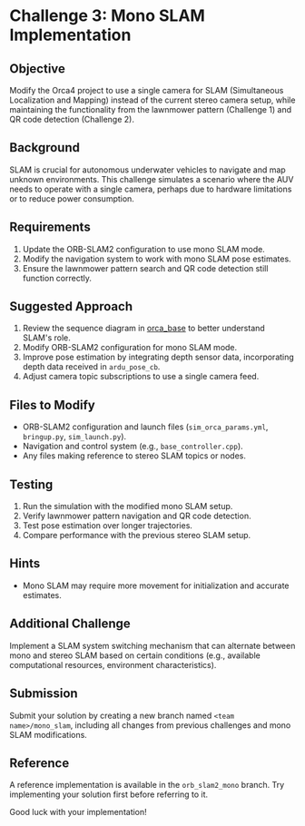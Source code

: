 # Challenge 3: Mono SLAM Implementation

## Objective
Modify the Orca4 project to use a single camera for SLAM (Simultaneous Localization and Mapping) instead of the current stereo camera setup, while maintaining the functionality from the lawnmower pattern (Challenge 1) and QR code detection (Challenge 2).

## Background
SLAM is crucial for autonomous underwater vehicles to navigate and map unknown environments. This challenge simulates a scenario where the AUV needs to operate with a single camera, perhaps due to hardware limitations or to reduce power consumption.

## Requirements
1. Update the ORB-SLAM2 configuration to use mono SLAM mode.
2. Modify the navigation system to work with mono SLAM pose estimates.
3. Ensure the lawnmower pattern search and QR code detection still function correctly.


## Suggested Approach
1. Review the sequence diagram in [orca_base](https://github.com/WHOIGit/orca4/tree/main/orca_base) to better understand SLAM's role.
2. Modify ORB-SLAM2 configuration for mono SLAM mode.
3. Improve pose estimation by integrating depth sensor data, incorporating depth data received in `ardu_pose_cb`.
4. Adjust camera topic subscriptions to use a single camera feed.


## Files to Modify
- ORB-SLAM2 configuration and launch files (`sim_orca_params.yml`, `bringup.py`, `sim_launch.py`).
- Navigation and control system (e.g., `base_controller.cpp`).
- Any files making reference to stereo SLAM topics or nodes.

## Testing
1. Run the simulation with the modified mono SLAM setup.
2. Verify lawnmower pattern navigation and QR code detection.
3. Test pose estimation over longer trajectories.
4. Compare performance with the previous stereo SLAM setup.

## Hints
- Mono SLAM may require more movement for initialization and accurate estimates.

## Additional Challenge
Implement a SLAM system switching mechanism that can alternate between mono and stereo SLAM based on certain conditions (e.g., available computational resources, environment characteristics).

## Submission
Submit your solution by creating a new branch named `<team name>/mono_slam`, including all changes from previous challenges and mono SLAM modifications.

## Reference
A reference implementation is available in the `orb_slam2_mono` branch. Try implementing your solution first before referring to it.

Good luck with your implementation!